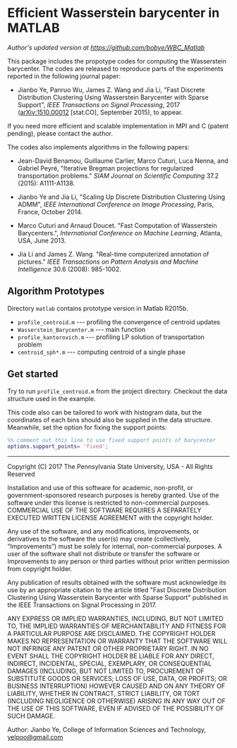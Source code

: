 # Efficient Wasserstein barycenter in MATLAB

*Author's updated version at https://github.com/bobye/WBC_Matlab* 

This package includes the propotype codes for computing the Wasserstein barycenter.
The codes are released to reproduce parts of the experiments reported in the following journal paper:

- Jianbo Ye, Panruo Wu, James Z. Wang and Jia Li, "Fast Discrete Distribution Clustering Using Wasserstein Barycenter with Sparse Support", *IEEE Transactions on Signal Processing*, 2017 ([arXiv:1510.00012](http://arxiv.org/abs/1510.00012) [stat.CO], September 2015), to appear.

If you need more efficient and scalable implementation in MPI and C (patent pending), please contact the author.

The codes also implements algorithms in the following papers:

- Jean-David Benamou, Guillaume Carlier, Marco Cuturi, Luca Nenna, and Gabriel Peyré, "Iterative Bregman projections for regularized transportation problems." *SIAM Journal on Scientific Computing* 37.2 (2015): A1111-A1138.

- Jianbo Ye and Jia Li, "Scaling Up Discrete Distribution Clustering Using ADMM", *IEEE International Conference on Image Processing*, Paris, France, October 2014.

- Marco Cuturi and Arnaud Doucet. "Fast Computation of Wasserstein Barycenters.", *International Conference on Machine Learning*, Atlanta, USA, June 2013.

- Jia Li and James Z. Wang. "Real-time computerized annotation of pictures." *IEEE Transactions on Pattern Analysis and Machine Intelligence* 30.6 (2008): 985-1002.




## Algorithm Prototypes

Directory `matlab` contains prototype version in Matlab R2015b.
  
- `profile_centroid.m` --- profiling the convergence of centroid updates
- `Wasserstein_Barycenter.m` --- main function
- `profile_kantorovich.m` --- profiling LP solution of transportation problem
- `centroid_sph*.m` --- computing centroid of a single phase

## Get started

Try to run `profile_centroid.m` from the project directory. Checkout the data structure used in the example. 

This code also can be tailored to work with histogram data, but the coordinates of each bins should also be supplied in the data structure. Meanwhile, set the option for fixing the support points:

```matlab
%% comment out this line to use fixed support points of barycenter
options.support_points= 'fixed';
```
----
Copyright (C) 2017 The Pennsylvania State University, USA - All Rights Reserved 

Installation and use of this software for academic, non-profit, or government-sponsored research purposes is hereby granted. Use of the software under this license is restricted to non-commercial purposes. COMMERCIAL USE OF THE SOFTWARE REQUIRES A SEPARATELY EXECUTED WRITTEN LICENSE AGREEMENT with the copyright holder.

Any use of the software, and any modifications, improvements, or derivatives to the software the user(s) may create (collectively, “Improvements”) must be solely for internal, non-commercial purposes. A user of the software shall not distribute or transfer the software or Improvements to any person or third parties without prior written permission from copyright holder.

Any publication of results obtained with the software must acknowledge its use by an appropriate citation to the article titled "Fast Discrete Distribution Clustering Using Wasserstein Barycenter with Sparse Support" published in the IEEE Transactions on Signal Processing in 2017.

ANY EXPRESS OR IMPLIED WARRANTIES, INCLUDING, BUT NOT LIMITED TO, THE IMPLIED WARRANTIES OF MERCHANTABILITY AND FITNESS FOR A PARTICULAR PURPOSE ARE DISCLAIMED. THE COPYRIGHT HOLDER MAKES NO REPRESENTATION OR WARRANTY THAT THE SOFTWARE WILL NOT INFRINGE ANY PATENT OR OTHER PROPRIETARY RIGHT. IN NO EVENT SHALL THE COPYRIGHT HOLDER BE LIABLE FOR ANY DIRECT, INDIRECT, INCIDENTAL, SPECIAL, EXEMPLARY, OR CONSEQUENTIAL DAMAGES (INCLUDING, BUT NOT LIMITED TO, PROCUREMENT OF SUBSTITUTE GOODS OR SERVICES; LOSS OF USE, DATA, OR PROFITS; OR BUSINESS INTERRUPTION) HOWEVER CAUSED AND ON ANY THEORY OF LIABILITY, WHETHER IN CONTRACT, STRICT LIABILITY, OR TORT (INCLUDING NEGLIGENCE OR OTHERWISE) ARISING IN ANY WAY OUT OF THE USE OF THIS SOFTWARE, EVEN IF ADVISED OF THE POSSIBILITY OF SUCH DAMAGE.

Author: Jianbo Ye, College of Information Sciences and Technology, yelpoo@gmail.com

